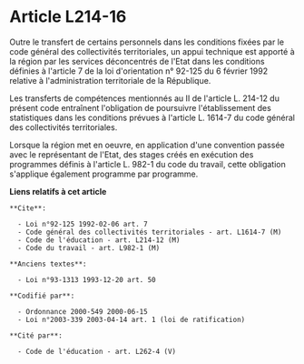# Article L214-16

Outre le transfert de certains personnels dans les conditions fixées par le code général des collectivités territoriales, un
appui technique est apporté à la région par les services déconcentrés de l'Etat dans les conditions définies à l'article 7 de
la loi d'orientation n° 92-125 du 6 février 1992 relative à l'administration territoriale de la République.

Les transferts de compétences mentionnés au II de l'article L. 214-12 du présent code entraînent l'obligation de poursuivre
l'établissement des statistiques dans les conditions prévues à l'article L. 1614-7 du code général des collectivités
territoriales.

Lorsque la région met en oeuvre, en application d'une convention passée avec le représentant de l'Etat, des stages créés en
exécution des programmes définis à l'article L. 982-1 du code du travail, cette obligation s'applique également programme par
programme.

**Liens relatifs à cet article**

	**Cite**:

	  - Loi n°92-125 1992-02-06 art. 7
	  - Code général des collectivités territoriales - art. L1614-7 (M)
	  - Code de l'éducation - art. L214-12 (M)
	  - Code du travail - art. L982-1 (M)

	**Anciens textes**:

	  - Loi n°93-1313 1993-12-20 art. 50

	**Codifié par**:

	  - Ordonnance 2000-549 2000-06-15
	  - Loi n°2003-339 2003-04-14 art. 1 (loi de ratification)

	**Cité par**:

	  - Code de l'éducation - art. L262-4 (V)
